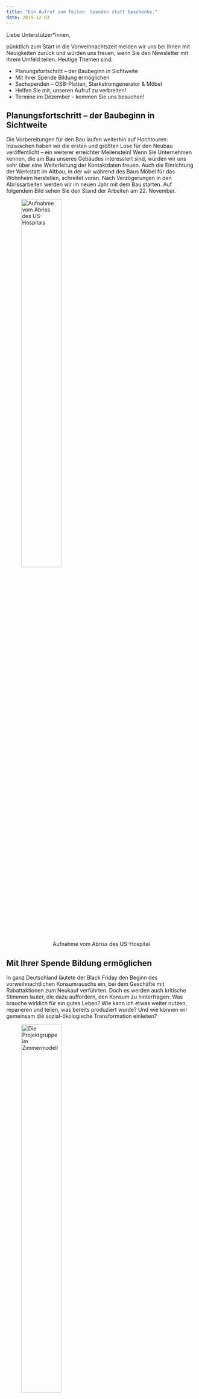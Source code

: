 ```yaml
---
title: "Ein Aufruf zum Teilen: Spenden statt Geschenke."
date: 2019-12-03
---
```


Liebe Unterstützer*innen,

pünktlich zum Start in die Vorweihnachtszeit melden wir uns bei Ihnen mit
Neuigkeiten zurück und würden uns freuen, wenn Sie den Newsletter mit Ihrem
Umfeld teilen. Heutige Themen sind:

-  Planungsfortschritt – der Baubeginn in Sichtweite
-  Mit Ihrer Spende Bildung ermöglichen
-  Sachspenden – OSB-Platten, Starkstromgenerator & Möbel
-  Helfen Sie mit, unseren Aufruf zu verbreiten!
-  Termine im Dezember – kommen Sie uns besuchen!

## Planungsfortschritt – der Baubeginn in Sichtweite

Die Vorbereitungen für den Bau laufen weiterhin auf Hochtouren: Inzwischen haben
wir die ersten und größten Lose für den Neubau veröffentlicht – ein weiterer
erreichter Meilenstein! Wenn Sie Unternehmen kennen, die am Bau unseres Gebäudes
interessiert sind, würden wir uns sehr über eine Weiterleitung der Kontaktdaten
freuen.  Auch die Einrichtung der Werkstatt im Altbau, in der wir während des
Baus Möbel für das Wohnheim herstellen, schreitet voran. Nach Verzögerungen in
den Abrissarbeiten werden wir im neuen Jahr mit dem Bau starten. Auf folgendem
Bild sehen Sie den Stand der Arbeiten am 22. November.

<figure>
<img src="/newsletter/abriss_altbau.jpg" alt="Aufnahme vom Abriss des US-Hospitals" title="Aufnahme vom Abriss des US-Hospitals" width="50%" />
<figcaption style="text-align:center;">
<p>Aufnahme vom Abriss des US-Hospital</p>
</figcaption>
</figure>

## Mit Ihrer Spende Bildung ermöglichen

In ganz Deutschland läutete der Black Friday den Beginn des vorweihnachtlichen
Konsumrauschs ein, bei dem Geschäfte mit Rabattaktionen zum Neukauf verführten.
Doch es werden auch kritische Stimmen lauter, die dazu auffordern, den Konsum zu
hinterfragen: Was brauche wirklich für ein gutes Leben? Wie kann ich etwas
weiter nutzen, reparieren und teilen, was bereits produziert wurde? Und wie
können wir gemeinsam die sozial-ökologische Transformation einleiten?

<figure>
<img src="/newsletter/gruppenbild_demonstrator.jpg" alt="Die Projektgruppe im Zimmermodell" title="Die Projektgruppe im Zimmermodell" width="50%" />
<figcaption style="text-align:center;">
<p>Die Projektgruppe im Zimmermodell</p>
</figcaption>
</figure>

Das CA bietet auf all diese drängenden Fragen eine Antwort und setzt ökologische
und gesellschaftliche Alternativen direkt in die Praxis um. Wer Geld übrig hat,
kann sich deshalb gegen den Kaufrausch entscheiden und es stattdessen einer
nachhaltigen Nutzung zur Verfügung stellen. Eine Spende an unseren
(gemeinnützigen) Förderverein Collegium Academicum Heidelberg e.V. ist dafür
eine gute Gelegenheit! Mit einer Spende unterstützen Sie die Bildungsarbeit
eines selbstverwalteten, ökologisch und sozial nachhaltigen Projekts in
Heidelberg, welches jungen Menschen Freiräume und Gestaltungsmöglichkeiten
bietet.

## Sachspenden – OSB-Platten, Starkstromgenerator & Möbel

Neben Geldspenden nehmen wir auch gerne Sachspenden an, um Ressourcen zu
schonen. Für die Einrichtung der Werkstatt benötigen wir folgende Gegenstände –
vielleicht können Sie uns weiterhelfen?

1. Ca. 50 qm OSB Platten (2500 x 67,5 x 18 mm) für den Werkstattboden
2. Für die Inbetriebnahme der modernen CNC Holzfräse im Januar wird übergangsweise ein Starkstromgenerator benötigt (Spitzenleistung: 5 kW, Drehstromanschluss).

Nehmen sie gerne per E-Mail Kontakt zu uns auf, wenn Sie uns eine Sachspende
zukommen lassen wollen! Sie erreichen uns unter: kontakt@collegiumacademicum.de

## Helfen Sie uns, diesen Aufruf zu verbreiten!

Bis zum neuen Jahr möchten wir die für das Neubauprojekt noch fehlenden
vorgesehenen Spenden von 40.000 Euro einsammeln. Das sind 400 Personen, die uns
100 Euro spenden oder 80 Personen, die 500 Euro spenden oder 40 Personen, die
1.000 Euro spenden. Für diesen Zweck haben wir ganz aktuell einen <a href="https://collegiumacademicum.de/media/2019_Spenden-Flyer.pdf">Flyer</a>
erstellt, der über die Arbeit des Fördervereins informiert und genau erklärt
wofür wir Ihre Spenden nutzen. Wenn Sie ein oder mehrere Exemplare des Flyers
haben möchten, dann schicken Sie uns gerne eine Mail oder besuchen sie uns bei
einem unserer Infostände.  
Und so können Sie helfen, dass dieser Aufruf möglichst viele Menschen erreicht:

- Leiten Sie diesen Newsletter weiter. Nutzen Sie dafür einfach diesen <a href="[FORWARDURL]">Link</a>.
- Verfolgen und teilen Sie unsere aktuellen Entwicklungen auf unserer Webseite und Facebook 
- Verteilen Sie unseren neuen Spendenflyer an Ihre Freund*innen

## Termine im Dezember – Kommen Sie uns besuchen!

Wir möchten Sie herzlich dazu einladen, uns im Rahmen der folgenden
Veranstaltungen zu begegnen:

- __Immer mittwochs__ | 14h - 17:30 Uhr|  Treffen der AG Eigenleistung | US-Hospital, Rohrbach  
- __Freitag, 06.12.__ | ab 17 Uhr | Offener Hof mit Verschenkemarkt, Punsch, Plätzchen und viel Musik | Plöck 93, Altstadt  
- __Sonntag, 08.12.__ | 12-18 Uhr | [Alternativer Weihnachtsmarkt](https://zukunftswerkstatt-weststadt.de/includes/index.php) | Wilhelmsplatz, Weststadt  
- __Sonntag, 15.12.__ | 14 h | Spaziergang über das Gelände des zukünftigen CA| US-Hospital, Rohrbach  

Gemeinsam können wir Großes schaffen.

Mit herzlichen Grüßen aus Heidelberg  
Ihr CA-Team

PS: Sie können das CA auch weiterhin mit Direktkrediten unterstützen. Um alte
Direktkreditverträge abzulösen und entstandene Nebenkosten beim Kauf des Altbaus
zu refinanzieren, sind wir weiterhin auf Ihre Unterstützung angewiesen. Je mehr
auslaufende Direktkredite wir durch neue Unterstützer*innen austauschen können,
desto größer ist unser Gestaltungsraum für bezahlbare Mieten und die
erfolgreiche Umsetzung unseres Vorhabens.
